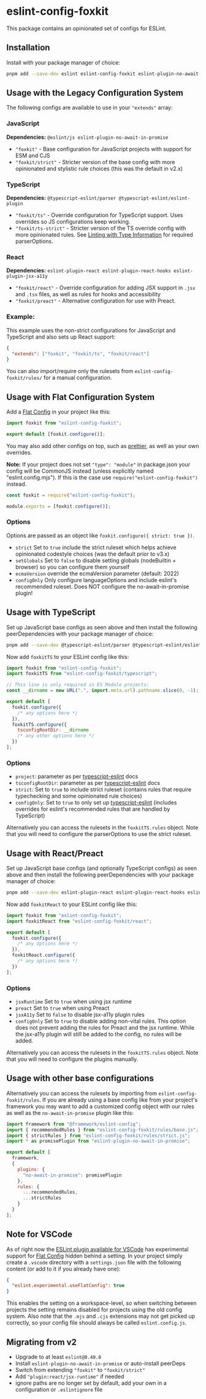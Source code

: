 # eslint-config-foxkit

This package contains an opinionated set of configs for ESLint.

## Installation

Install with your package manager of choice:

```bash
pnpm add --save-dev eslint eslint-config-foxkit eslint-plugin-no-await-in-promise
```

## Usage with the Legacy Configuration System

The following configs are available to use in your `"extends"` array:

### JavaScript

**Dependencies:** `@eslint/js eslint-plugin-no-await-in-promise`

- `"foxkit"` - Base configuration for JavaScript projects with support for ESM and CJS
- `"foxkit/strict"` - Stricter version of the base config with more opinionated and stylistic rule choices (this was the default in v2.x)

### TypeScript

**Dependencies:** `@typescript-eslint/parser @typescript-eslint/eslint-plugin`

- `"foxkit/ts"` - Override configuration for TypeScript support. Uses overrides so JS configurations keep working.
- `"foxkit/ts-strict"` - Stricter version of the TS override config with more opinionated rules. See [Linting with Type Information](https://typescript-eslint.io/linting/typed-linting) for required parserOptions.

### React

**Dependencies:** `eslint-plugin-react eslint-plugin-react-hooks eslint-plugin-jsx-a11y`

- `"foxkit/react"` - Override configuration for adding JSX support in `.jsx` and `.tsx` files, as well as rules for hooks and accessibility
- `"foxkit/preact"` - Alternative configuration for use with Preact.

### Example:

This example uses the non-strict configurations for JavaScript and TypeScript and also sets up React support:

```json
{
  "extends": ["foxkit", "foxkit/ts", "foxkit/react"]
}
```

You can also import/require only the rulesets from `eslint-config-foxkit/rules/` for a manual configuration.

## Usage with Flat Configuration System

Add a [Flat Config] in your project like this:

```js
import foxkit from "eslint-config-foxkit";

export default [foxkit.configure()];
```

You may also add other configs on top, such as [prettier], as well as your own overrides.

**Note:** If your project does not set `"type": "module"` in package.json your config will be CommonJS instead (unless explicitly named "eslint.config.mjs"). If this is the case use `require("eslint-config-foxkit")` instead.

```js
const foxkit = require("eslint-config-foxkit");

module.exports = [foxkit.configure()];
```

### Options

Options are passed as an object like `foxkit.configure({ strict: true })`.

- `strict` Set to `true` include the strict ruleset which helps achieve opinionated codestyle choices (was the default prior to v3.x)
- `setGlobals` Set to `false` to disable setting globals (nodeBuiltin + browser) so you can configure them yourself
- `ecmaVersion` override the ecmaVersion parameter (default: 2022)
- `configOnly` Only configure languageOptions and include eslint's recommended ruleset. Does NOT configure the no-await-in-promise plugin!

## Usage with TypeScript

Set up JavaScript base configs as seen above and then install the following peerDependencies with your package manager of choice:

```bash
pnpm add --save-dev @typescript-eslint/parser @typescript-eslint/eslint-plugin
```

Now add `foxkitTS` to your ESLint config like this:

```js
import foxkit from "eslint-config-foxkit";
import foxkitTS from "eslint-config-foxkit/typescript";

// This line is only required in ES Module projects:
const __dirname = new URL(".", import.meta.url).pathname.slice(0, -1);

export default [
  foxkit.configure({
    /* any options here */
  }),
  foxkitTS.configure({
    tsconfigRootDir: __dirname
    /* any other options here */
  })
];
```

### Options

- `project`: parameter as per [typescript-eslint] docs
- `tsconfigRootDir`: parameter as per [typescript-eslint] docs
- `strict`: Set to `true` to include strict ruleset (contains rules that require typechecking and some opinionated rule choices)
- `configOnly`: Set to `true` to only set up [typescript-eslint] (includes overrides for eslint's recommended rules that are handled by TypeScript)

Alternatively you can access the rulesets in the `foxkitTS.rules` object. Note that you will need to configure the parserOptions to use the strict ruleset.

## Usage with React/Preact

Set up JavaScript base configs (and optionally TypeScript configs) as seen above and then install the following peerDependencies with your package manager of choice:

```bash
pnpm add --save-dev eslint-plugin-react eslint-plugin-react-hooks eslint-plugin-jsx-a11y
```

Now add `foxkitReact` to your ESLint config like this:

```js
import foxkit from "eslint-config-foxkit";
import foxkitReact from "eslint-config-foxkit/react";

export default [
  foxkit.configure({
    /* any options here */
  }),
  foxkitReact.configure({
    /* any options here */
  })
];
```

### Options

- `jsxRuntime` Set to `true` when using jsx runtime
- `preact` Set to `true` when using Preact
- `jsxA11y` Set to `false` to disable jsx-a11y plugin rules
- `configOnly` Set to `true` to disable adding non-vital rules. This option does not prevent adding the rules for Preact and the jsx runtime. While the jsx-a11y plugin will still be added to the config, no rules will be added.

Alternatively you can access the rulesets in the `foxkitTS.rules` object. Note that you will need to configure the plugins manually.

## Usage with other base configurations

Alternatively you can access the rulesets by importing from `eslint-config-foxkit/rules`. If you are already using a base config like from your project's framework you may want to add a customized config object with our rules as well as the `no-await-in-promise` plugin like this:

```js
import framework from "@framework/eslint-config";
import { recommendedRules } from "eslint-config-foxkit/rules/base.js";
import { strictRules } from "eslint-config-foxkit/rules/strict.js";
import * as promisePlugin from "eslint-plugin-no-await-in-promise";

export default [
  framework,
  {
    plugins: {
      "no-await-in-promise": promisePlugin
    },
    rules: {
      ...recommendedRules,
      ...strictRules
    }
  }
];
```

## Note for VSCode

As of right now the [ESLint plugin available for VSCode](https://marketplace.visualstudio.com/items?itemName=dbaeumer.vscode-eslint) has experimental support for [Flat Config] hidden behind a setting. In your project simply create a `.vscode` directory with a `settings.json` file with the following content (or add to it if you already have one):

```json
{
  "eslint.experimental.useFlatConfig": true
}
```

This enables the setting on a workspace-level, so when switching between projects the setting remains disabled for projects using the old config system. Also note that the `.mjs` and `.cjs` extensions may not get picked up correctly, so your config file should always be called `eslint.config.js`.

## Migrating from v2

- Upgrade to at least `eslint@8.40.0`
- Install `eslint-plugin-no-await-in-promise` or auto-install peerDeps
- Switch from extending `"foxkit"` to `"foxkit/strict"`
- Add `"plugin:react/jsx-runtime"` if needed
- ignore paths are no longer set by default, add your own in a configuration or `.eslintignore` file

[Flat Config]: (https://eslint.org/docs/latest/use/configure/configuration-files-new)
[typescript-eslint]: (https://typescript-eslint.io/)
[prettier]: (https://www.npmjs.com/package/eslint-config-prettier)
